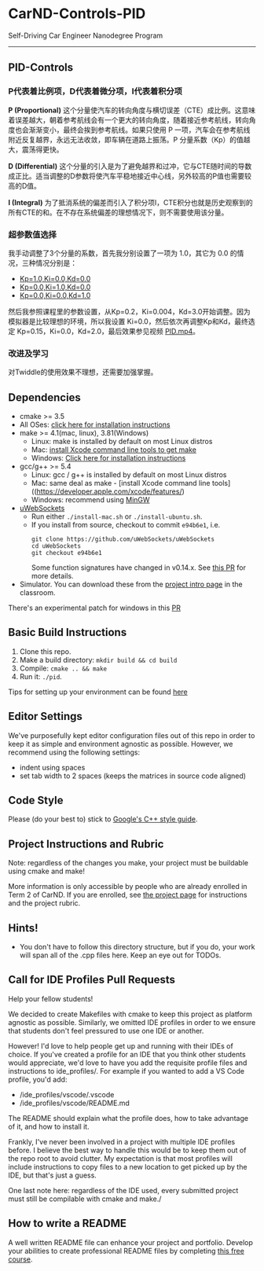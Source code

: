 # CarND-Controls-PID
Self-Driving Car Engineer Nanodegree Program

---

## PID-Controls

### P代表着比例项，D代表着微分项，I代表着积分项

**P (Proportional)**
这个分量使汽车的转向角度与横切误差（CTE）成比例。这意味着误差越大，朝着参考航线会有一个更大的转向角度，随着接近参考航线，转向角度也会渐渐变小，最终会挨到参考航线。如果只使用 P 一项，汽车会在参考航线附近反复越界，永远无法收敛，即车辆在道路上振荡。P 分量系数（Kp）的值越大，震荡得更快。

**D (Differential)**
这个分量的引入是为了避免越界和过冲，它与CTE随时间的导数成正比。适当调整的D参数将使汽车平稳地接近中心线，另外较高的P值也需要较高的D值。

**I (Integral)**
为了抵消系统的偏差而引入了积分项I，CTE积分也就是历史观察到的所有CTE的和。在不存在系统偏差的理想情况下，则不需要使用该分量。

### 超参数值选择

我手动调整了3个分量的系数，首先我分别设置了一项为 1.0，其它为 0.0 的情况，三种情况分别是：
 * [Kp=1.0,Ki=0.0,Kd=0.0](./videos/P.mp4)
 * [Kp=0.0,Ki=1.0,Kd=0.0](./videos/I.mp4)
 * [Kp=0.0,Ki=0.0,Kd=1.0](./videos/D.mp4)
 
然后我参照课程里的参数设置，从Kp=0.2，Ki=0.004，Kd=3.0开始调整。因为模拟器是比较理想的环境，所以我设置 Ki=0.0，然后依次再调整Kp和Kd，最终选定
Kp=0.15，Ki=0.0，Kd=2.0，最后效果参见视频 [PID.mp4](./videos/PID.mp4)。

### 改进及学习

对Twiddle的使用效果不理想，还需要加强掌握。

## Dependencies

* cmake >= 3.5
 * All OSes: [click here for installation instructions](https://cmake.org/install/)
* make >= 4.1(mac, linux), 3.81(Windows)
  * Linux: make is installed by default on most Linux distros
  * Mac: [install Xcode command line tools to get make](https://developer.apple.com/xcode/features/)
  * Windows: [Click here for installation instructions](http://gnuwin32.sourceforge.net/packages/make.htm)
* gcc/g++ >= 5.4
  * Linux: gcc / g++ is installed by default on most Linux distros
  * Mac: same deal as make - [install Xcode command line tools]((https://developer.apple.com/xcode/features/)
  * Windows: recommend using [MinGW](http://www.mingw.org/)
* [uWebSockets](https://github.com/uWebSockets/uWebSockets)
  * Run either `./install-mac.sh` or `./install-ubuntu.sh`.
  * If you install from source, checkout to commit `e94b6e1`, i.e.
    ```
    git clone https://github.com/uWebSockets/uWebSockets 
    cd uWebSockets
    git checkout e94b6e1
    ```
    Some function signatures have changed in v0.14.x. See [this PR](https://github.com/udacity/CarND-MPC-Project/pull/3) for more details.
* Simulator. You can download these from the [project intro page](https://github.com/udacity/self-driving-car-sim/releases) in the classroom.

There's an experimental patch for windows in this [PR](https://github.com/udacity/CarND-PID-Control-Project/pull/3)

## Basic Build Instructions

1. Clone this repo.
2. Make a build directory: `mkdir build && cd build`
3. Compile: `cmake .. && make`
4. Run it: `./pid`. 

Tips for setting up your environment can be found [here](https://classroom.udacity.com/nanodegrees/nd013/parts/40f38239-66b6-46ec-ae68-03afd8a601c8/modules/0949fca6-b379-42af-a919-ee50aa304e6a/lessons/f758c44c-5e40-4e01-93b5-1a82aa4e044f/concepts/23d376c7-0195-4276-bdf0-e02f1f3c665d)

## Editor Settings

We've purposefully kept editor configuration files out of this repo in order to
keep it as simple and environment agnostic as possible. However, we recommend
using the following settings:

* indent using spaces
* set tab width to 2 spaces (keeps the matrices in source code aligned)

## Code Style

Please (do your best to) stick to [Google's C++ style guide](https://google.github.io/styleguide/cppguide.html).

## Project Instructions and Rubric

Note: regardless of the changes you make, your project must be buildable using
cmake and make!

More information is only accessible by people who are already enrolled in Term 2
of CarND. If you are enrolled, see [the project page](https://classroom.udacity.com/nanodegrees/nd013/parts/40f38239-66b6-46ec-ae68-03afd8a601c8/modules/f1820894-8322-4bb3-81aa-b26b3c6dcbaf/lessons/e8235395-22dd-4b87-88e0-d108c5e5bbf4/concepts/6a4d8d42-6a04-4aa6-b284-1697c0fd6562)
for instructions and the project rubric.

## Hints!

* You don't have to follow this directory structure, but if you do, your work
  will span all of the .cpp files here. Keep an eye out for TODOs.

## Call for IDE Profiles Pull Requests

Help your fellow students!

We decided to create Makefiles with cmake to keep this project as platform
agnostic as possible. Similarly, we omitted IDE profiles in order to we ensure
that students don't feel pressured to use one IDE or another.

However! I'd love to help people get up and running with their IDEs of choice.
If you've created a profile for an IDE that you think other students would
appreciate, we'd love to have you add the requisite profile files and
instructions to ide_profiles/. For example if you wanted to add a VS Code
profile, you'd add:

* /ide_profiles/vscode/.vscode
* /ide_profiles/vscode/README.md

The README should explain what the profile does, how to take advantage of it,
and how to install it.

Frankly, I've never been involved in a project with multiple IDE profiles
before. I believe the best way to handle this would be to keep them out of the
repo root to avoid clutter. My expectation is that most profiles will include
instructions to copy files to a new location to get picked up by the IDE, but
that's just a guess.

One last note here: regardless of the IDE used, every submitted project must
still be compilable with cmake and make./

## How to write a README
A well written README file can enhance your project and portfolio.  Develop your abilities to create professional README files by completing [this free course](https://www.udacity.com/course/writing-readmes--ud777).

